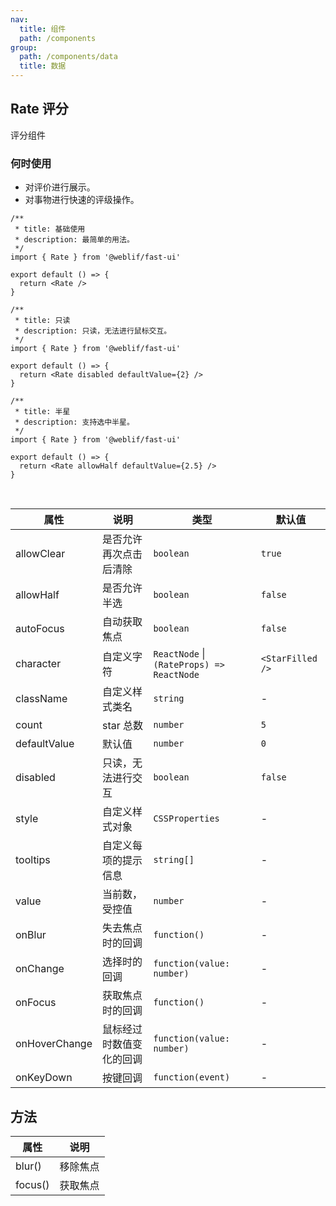 ```yaml
---
nav:
  title: 组件
  path: /components
group:
  path: /components/data
  title: 数据
---
```


## Rate 评分

评分组件

### 何时使用

- 对评价进行展示。
- 对事物进行快速的评级操作。

<div class="fu-code-block-row">

<div class="fu-code-block-col-2-1">

```tsx
/**
 * title: 基础使用
 * description: 最简单的用法。
 */
import { Rate } from '@weblif/fast-ui'

export default () => {
  return <Rate />
}
```

```tsx
/**
 * title: 只读
 * description: 只读，无法进行鼠标交互。
 */
import { Rate } from '@weblif/fast-ui'

export default () => {
  return <Rate disabled defaultValue={2} />
}
```

</div>

<div class="fu-code-block-col-2-1">

```tsx
/**
 * title: 半星
 * description: 支持选中半星。
 */
import { Rate } from '@weblif/fast-ui'

export default () => {
  return <Rate allowHalf defaultValue={2.5} />
}
```

</div>

</div>

<br />

| 属性          | 说明                     | 类型                                      | 默认值           |
| ------------- | ------------------------ | ----------------------------------------- | ---------------- |
| allowClear    | 是否允许再次点击后清除   | `boolean`                                 | `true`           |
| allowHalf     | 是否允许半选             | `boolean`                                 | `false`          |
| autoFocus     | 自动获取焦点             | `boolean`                                 | `false`          |
| character     | 自定义字符               | `ReactNode` \| `(RateProps) => ReactNode` | `<StarFilled />` |
| className     | 自定义样式类名           | `string`                                  | -                |
| count         | star 总数                | `number`                                  | `5`              |
| defaultValue  | 默认值                   | `number`                                  | `0`              |
| disabled      | 只读，无法进行交互       | `boolean`                                 | `false`          |
| style         | 自定义样式对象           | `CSSProperties`                           | -                |
| tooltips      | 自定义每项的提示信息     | `string[]`                                | -                |
| value         | 当前数，受控值           | `number`                                  | -                |
| onBlur        | 失去焦点时的回调         | `function()`                              | -                |
| onChange      | 选择时的回调             | `function(value: number)`                 | -                |
| onFocus       | 获取焦点时的回调         | `function()`                              | -                |
| onHoverChange | 鼠标经过时数值变化的回调 | `function(value: number)`                 | -                |
| onKeyDown     | 按键回调                 | `function(event)`                         | -                |

## 方法

| 属性    | 说明     |
| ------- | -------- |
| blur()  | 移除焦点 |
| focus() | 获取焦点 |
